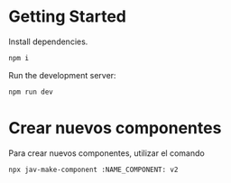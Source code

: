 # Getting Started

Install dependencies.

```bash
npm i
```

Run the development server:

```bash
npm run dev
```

# Crear nuevos componentes

Para crear nuevos componentes, utilizar el comando

```nodejs
npx jav-make-component :NAME_COMPONENT: v2
```
